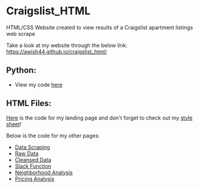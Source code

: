 # Craigslist_HTML
HTML/CSS Website created to view results of a Craigslist apartment listings web scrape 

Take a look at my website through the below link: <br>
https://awish44.github.io/craigslist_html/

## Python:
* View my code [here](https://github.com/awish44/craigslist_beautifulsoup)

## HTML Files:
[Here](index.html) is the code for my landing page and don't forget to check out my [style sheet](style.css)!

Below is the code for my other pages:
* [Data Scraping](Scraping_Code.html)
* [Raw Data](Raw_Data.html)
* [Cleansed Data](Clean_Data.html)
* [Slack Function](Slack_Code.html)
* [Neighborhood Analysis](Neighborhood_Analysis.html)
* [Pricing Analysis](Apts_Price.html)
